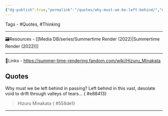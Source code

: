 ```yaml
---
{"dg-publish":true,"permalink":"/quotes/why-must-we-be-left-behind/","dgPassFrontmatter":true,"noteIcon":"1","created":"2023-11-14T21:08:39.693+05:30","updated":"2023-12-12T23:34:39.294+05:30"}
---
```



Tags - #Quotes, #Thinking 

---

🗃Resources - [[Media DB/series/Summertime Render (2022)\|Summertime Render (2022)]]

---
 🔗Links - https://summer-time-rendering.fandom.com/wiki/Hizuru_Minakata

## Quotes

Why must we be left behind in passing? Left behind in this vast, desolate void to drift through valleys of tears...
{ #e88413}

> Hizuru Minakata
{ #558de1}


---
